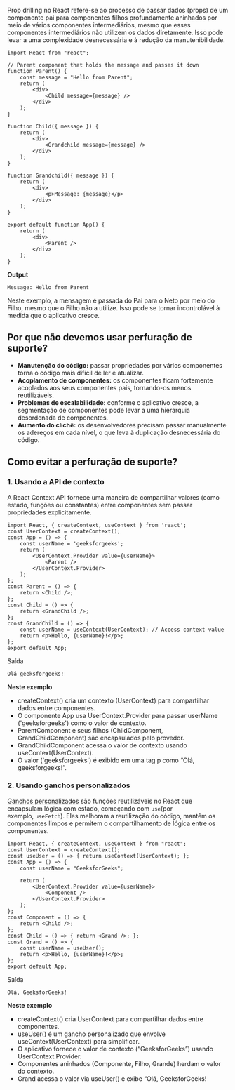 Prop drilling no React refere-se ao processo de passar dados (props) de um componente pai para componentes filhos profundamente aninhados por meio de vários componentes intermediários, mesmo que esses componentes intermediários não utilizem os dados diretamente. Isso pode levar a uma complexidade desnecessária e à redução da manutenibilidade.

```
import React from "react";

// Parent component that holds the message and passes it down
function Parent() {
    const message = "Hello from Parent";
    return (
        <div>
            <Child message={message} />
        </div>
    );
}

function Child({ message }) {
    return (
        <div>
            <Grandchild message={message} />
        </div>
    );
}

function Grandchild({ message }) {
    return (
        <div>
            <p>Message: {message}</p>
        </div>
    );
}

export default function App() {
    return (
        <div>
            <Parent />
        </div>
    );
}
```

****Output****
```
Message: Hello from Parent
```

Neste exemplo, a mensagem é passada do Pai para o Neto por meio do Filho, mesmo que o Filho não a utilize. Isso pode se tornar incontrolável à medida que o aplicativo cresce.

## Por que não devemos usar perfuração de suporte?

- ****Manutenção do código:**** passar propriedades por vários componentes torna o código mais difícil de ler e atualizar.
- ****Acoplamento de componentes:**** os componentes ficam fortemente acoplados aos seus componentes pais, tornando-os menos reutilizáveis.
- ****Problemas de escalabilidade:**** conforme o aplicativo cresce, a segmentação de componentes pode levar a uma hierarquia desordenada de componentes.
- ****Aumento do clichê:**** os desenvolvedores precisam passar manualmente os adereços em cada nível, o que leva à duplicação desnecessária do código.

## Como evitar a perfuração de suporte?

### 1. ****Usando a API de contexto****

A React Context API fornece uma maneira de compartilhar valores (como estado, funções ou constantes) entre componentes sem passar propriedades explicitamente.

```
import React, { createContext, useContext } from 'react';
const UserContext = createContext();
const App = () => {
    const userName = 'geeksforgeeks';
    return (
        <UserContext.Provider value={userName}>
            <Parent />
        </UserContext.Provider>
    );
};
const Parent = () => {
    return <Child />;
};
const Child = () => {
    return <GrandChild />;
};
const GrandChild = () => {
    const userName = useContext(UserContext); // Access context value
    return <p>Hello, {userName}!</p>;
};
export default App;
```

Saída
```
Olá geeksforgeeks!
```

****Neste exemplo****

- createContext() cria um contexto (UserContext) para compartilhar dados entre componentes.
- O componente App usa UserContext.Provider para passar userName ('geeksforgeeks') como o valor de contexto.
- ParentComponent e seus filhos (ChildComponent, GrandChildComponent) são encapsulados pelo provedor.
- GrandChildComponent acessa o valor de contexto usando useContext(UserContext).
- O valor ('geeksforgeeks') é exibido em uma tag p como “Olá, geeksforgeeks!”.

### 2. Usando ganchos personalizados

[Ganchos personalizados](https://www.geeksforgeeks.org/reactjs-custom-hooks/) são funções reutilizáveis ​​no React que encapsulam lógica com estado, começando com `use`(por exemplo, `useFetch`). Eles melhoram a reutilização do código, mantêm os componentes limpos e permitem o compartilhamento de lógica entre os componentes.

```
import React, { createContext, useContext } from "react";
const UserContext = createContext();
const useUser = () => { return useContext(UserContext); };
const App = () => {
    const userName = "GeeksforGeeks";

    return (
        <UserContext.Provider value={userName}>
            <Component />
        </UserContext.Provider>
    );
};
const Component = () => {
    return <Child />;
};
const Child = () => { return <Grand />; };
const Grand = () => {
    const userName = useUser();
    return <p>Hello, {userName}!</p>;
};
export default App;
```

Saída
```
Olá, GeeksforGeeks!
```

****Neste exemplo****

- createContext() cria UserContext para compartilhar dados entre componentes.
- useUser() é um gancho personalizado que envolve useContext(UserContext) para simplificar.
- O aplicativo fornece o valor de contexto (“GeeksforGeeks”) usando UserContext.Provider.
- Componentes aninhados (Componente, Filho, Grande) herdam o valor do contexto.
- Grand acessa o valor via useUser() e exibe “Olá, GeeksforGeeks!



